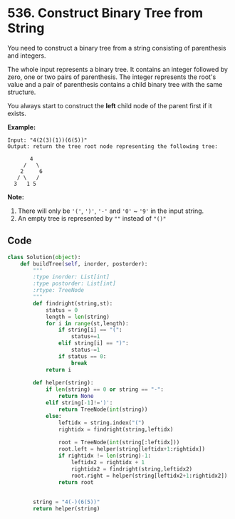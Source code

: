 # 536. Construct Binary Tree from String

You need to construct a binary tree from a string consisting of parenthesis and integers.

The whole input represents a binary tree. It contains an integer followed by zero, one or two pairs of parenthesis. The integer represents the root's value and a pair of parenthesis contains a child binary tree with the same structure.

You always start to construct the **left** child node of the parent first if it exists.

**Example:**

```
Input: "4(2(3)(1))(6(5))"
Output: return the tree root node representing the following tree:

       4
     /   \
    2     6
   / \   / 
  3   1 5   
```



**Note:**

1. There will only be `'('`, `')'`, `'-'` and `'0'` ~ `'9'` in the input string.
2. An empty tree is represented by `""` instead of `"()"`



## Code

```python
class Solution(object):
    def buildTree(self, inorder, postorder):
        """
        :type inorder: List[int]
        :type postorder: List[int]
        :rtype: TreeNode
        """
        def findright(string,st):
            status = 0
            length = len(string)
            for i in range(st,length):
                if string[i] == "(":
                    status+=1
                elif string[i] == ")":
                    status-=1
                if status == 0:
                    break
            return i
            
        def helper(string):
            if len(string) == 0 or string == "-":
                return None
            elif string[-1]!=')':
                return TreeNode(int(string))
            else:
                leftidx = string.index("(")
                rightidx = findright(string,leftidx)
                
                root = TreeNode(int(string[:leftidx]))
                root.left = helper(string[leftidx+1:rightidx])
                if rightidx != len(string)-1:
                    leftidx2 = rightidx + 1
                    rightidx2 = findright(string,leftidx2)
                    root.right = helper(string[leftidx2+1:rightidx2])
                return root
                            
            
        string = "4(-)(6(5))"
        return helper(string)
```



